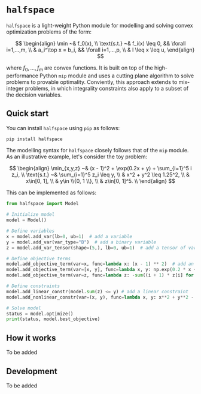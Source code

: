 # `halfspace`

`halfspace` is a light-weight Python module for modelling and solving convex optimization problems of the form:

$$
\begin{align}
\min ~& f_0(x), \\
\text{s.t.} ~& f_i(x) \leq 0, && \forall i=1,...,m, \\
& a_i^\top x = b_i,  && \forall i=1,...,p, \\
& l \leq x \leq u,
\end{align}
$$

where $f_0,...,f_m$ are convex functions. It is built on top of the high-performance Python `mip` module and uses a cutting plane algorithm to solve problems to provable optimality. Conviently, this approach extends to mix-integer problems, in which integrality constraints also apply to a subset of the decision variables.

## Quick start

You can install `halfspace` using `pip` as follows:

```bash
pip install halfspace
```

The modelling syntax for `halfspace` closely follows that of the `mip` module. As an illustrative example, let's consider the toy problem:

$$
\begin{align}
\min_{x,y,z} ~& (x - 1)^2 + \exp(0.2x + y) + \sum_{i=1}^5 i z_i, \\
\text{s.t.}  ~& \sum_{i=1}^5 z_i \leq y, \\
& x^2 + y^2 \leq 1.25^2, \\
& x\in[0, 1], \\
& y\in \\{0, 1 \\}, \\
& z\in[0, 1]^5. \\
\end{align}
$$

This can be implemented as follows:

```python
from halfspace import Model

# Initialize model
model = Model()

# Define variables
x = model.add_var(lb=0, ub=1)  # add a variable
y = model.add_var(var_type="B")  # add a binary variable
z = model.add_var_tensor(shape=(5,), lb=0, ub=1)  # add a tensor of variables

# Define objective terms
model.add_objective_term(var=x, func=lambda x: (x - 1) ** 2)  # add an objective term for one variable
model.add_objective_term(var=[x, y], func=lambda x, y: np.exp(0.2 * x + y))  # add an objective term for multiple variables
model.add_objective_term(var=z, func=lambda z: -sum((i + 1) * z[i] for i in range(5)))  # add an objective term for a tensor of variables

# Define constraints
model.add_linear_constr(model.sum(z) <= y) # add a linear constraint
model.add_nonlinear_constr(var=(x, y), func=lambda x, y: x**2 + y**2 - 1.25 ** 2)  # add a nonlinear constraint

# Solve model
status = model.optimize()
print(status, model.best_objective)
```

## How it works

To be added

## Development

To be added
